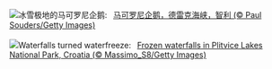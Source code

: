 ![](https://www.bing.com/th?id=OHR.MacaroniPenguins_ZH-CN0600867997_UHD.jpg&w=1000)冰雪极地的马可罗尼企鹅:&nbsp;&ensp;[马可罗尼企鹅，德雷克海峡，智利 (© Paul Souders/Getty Images)](https://www.bing.com/th?id=OHR.MacaroniPenguins_ZH-CN0600867997_UHD.jpg)
<br><br/>
![](https://www.bing.com/th?id=OHR.PlitviceWinter_EN-US1870468945_UHD.jpg&w=1000)Waterfalls turned waterfreeze:&nbsp;&ensp;[Frozen waterfalls in Plitvice Lakes National Park, Croatia (© Massimo_S8/Getty Images)](https://www.bing.com/th?id=OHR.PlitviceWinter_EN-US1870468945_UHD.jpg)
<br><br/>
